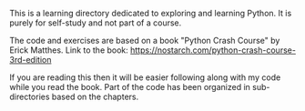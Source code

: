 This is a learning directory dedicated to exploring and learning Python. It is purely for self-study and not part of a course.

The code and exercises are based on a book "Python Crash Course" by Erick Matthes.
Link to the book:
https://nostarch.com/python-crash-course-3rd-edition

If you are reading this then it will be easier following along with my code while you read the book.
Part of the code has been organized in sub-directories based on the chapters.